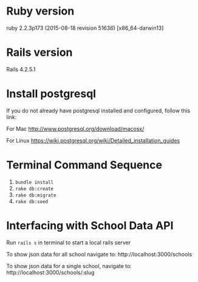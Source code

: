 # Ruby version
ruby 2.2.3p173 (2015-08-18 revision 51636) [x86_64-darwin13]

# Rails version
Rails 4.2.5.1

# Install postgresql
If you do not already have postgresql installed and configured, follow this link:

For Mac
http://www.postgresql.org/download/macosx/

For Linux
https://wiki.postgresql.org/wiki/Detailed_installation_guides

# Terminal Command Sequence
1. `bundle install`
2. `rake db:create`
3. `rake db:migrate`
4. `rake db:seed`

# Interfacing with School Data API

Run `rails s` in terminal to start a local rails server

To show json data for all school navigate to:
http://localhost:3000/schools

To show json data for a single school, navigate to:
http://localhost:3000/schools/:slug
